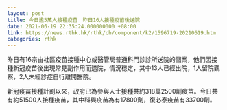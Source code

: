 ```yaml
---
layout: post
title: 今日逾5萬人接種疫苗　昨日16人接種疫苗後送院
date: 2021-06-19 22:35:24.000000000 +08:00
link: https://news.rthk.hk/rthk/ch/component/k2/1596719-20210619.htm
categories: rthk
---
```


昨日有16宗由社區疫苗接種中心或醫管局普通科門診診所送院的個案，他們因接種新冠疫苗後出現常見副作用而送院，情況穩定，其中13人已經出院，1人留院觀察，2人未經診症自行離開醫院。

新冠疫苗接種計劃以來，政府已為參與人士接種共約318萬2500劑疫苗。今日共有約51500人接種疫苗，其中科興疫苗為有17800劑，復必泰疫苗有33700劑。
